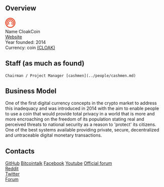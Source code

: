## Overview
   ![ CloakCoin logo](../projects/logo/cloakcoin.png)  
    Name  CloakCoin  
    [Website](https://www.cloakcoin.com/)  
    Year founded:  2014  
    Currency: coin [(CLOAK)](https://coinmarketcap.com/currencies/cloakcoin/)  
## Staff (as much as found)
    Chairman / Project Manager [cashmen](../people/cashmen.md)   
## Business Model
  One of the first digital currency concepts in the crypto market to address this inadequacy and was introduced in 2014 with the aim to enable people to use a coin that would provide total privacy in a world that is more and more encroaching on the freedom of its population stating real and perceived threats to national security as a reason to 'protect' its citizens. 
One of the best systems available providing private, secure, decentralized and untraceable digital monetary transactions. 
## Contacts
   [GitHub](https://github.com/CloakCoin) 
   [Bitcointalk](https://bitcointalk.org/index.php?topic=823143.0) 
   [Facebook](https://www.facebook.com/CloakCoinOfficial) 
   [Youtube](https://www.youtube.com/channel/UC3bFvXADxAnJ39fAzS5uqrg) 
   [Official forum]()  
   [Reddit](https://www.reddit.com/r/Cloak_Coin/)  
   [Twitter](https://twitter.com/CloakCoin)  
   [Forum](https://forum.cloakcoin.com/)  
 
